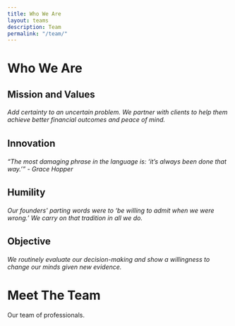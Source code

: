```yaml
---
title: Who We Are
layout: teams
description: Team
permalink: "/team/"
---
```

# Who We Are

## Mission and Values
###### Add certainty to an uncertain problem. We partner with clients to help them achieve better financial outcomes and peace of mind.

## Innovation
###### “The most damaging phrase in the language is: ‘it’s always been done that way.’” - Grace Hopper

## Humility
###### Our founders' parting words were to ‘be willing to admit when we were wrong.’ We carry on that tradition in all we do.

## Objective
###### We routinely evaluate our decision-making and show a willingness to change our minds given new evidence.
  
# Meet The Team
Our team of professionals.  
